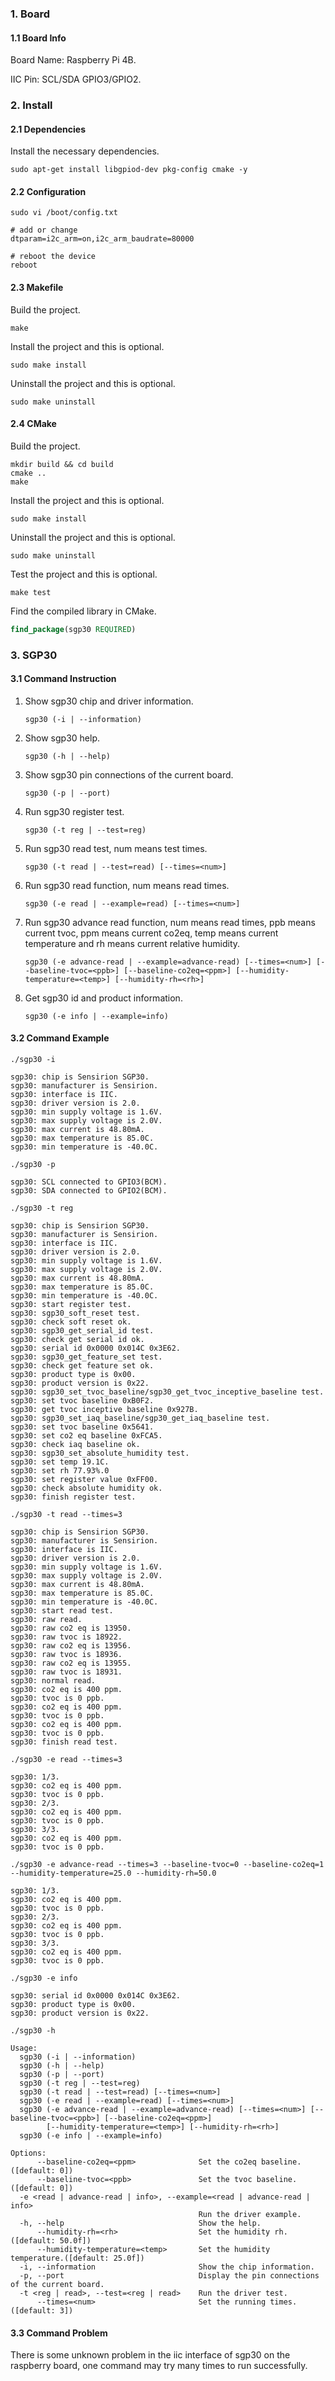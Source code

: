 ### 1. Board

#### 1.1 Board Info

Board Name: Raspberry Pi 4B.

IIC Pin: SCL/SDA GPIO3/GPIO2.

### 2. Install

#### 2.1 Dependencies

Install the necessary dependencies.

```shell
sudo apt-get install libgpiod-dev pkg-config cmake -y
```

#### 2.2 Configuration

```shell
sudo vi /boot/config.txt

# add or change
dtparam=i2c_arm=on,i2c_arm_baudrate=80000

# reboot the device
reboot
```

#### 2.3 Makefile

Build the project.

```shell
make
```

Install the project and this is optional.

```shell
sudo make install
```

Uninstall the project and this is optional.

```shell
sudo make uninstall
```

#### 2.4 CMake

Build the project.

```shell
mkdir build && cd build 
cmake .. 
make
```

Install the project and this is optional.

```shell
sudo make install
```

Uninstall the project and this is optional.

```shell
sudo make uninstall
```

Test the project and this is optional.

```shell
make test
```

Find the compiled library in CMake. 

```cmake
find_package(sgp30 REQUIRED)
```

### 3. SGP30

#### 3.1 Command Instruction

1. Show sgp30 chip and driver information.

   ```shell
   sgp30 (-i | --information)
   ```

2. Show sgp30 help.

   ```shell
   sgp30 (-h | --help)
   ```

3. Show sgp30 pin connections of the current board.

   ```shell
   sgp30 (-p | --port)
   ```

4. Run sgp30 register test.

   ```shell
   sgp30 (-t reg | --test=reg)
   ```

5. Run sgp30 read test, num means test times.

   ```shell
   sgp30 (-t read | --test=read) [--times=<num>]
   ```

6. Run sgp30 read function, num means read times.

   ```shell
   sgp30 (-e read | --example=read) [--times=<num>]
   ```

7. Run sgp30 advance read function, num means read times, ppb means current tvoc, ppm means current co2eq, temp means current temperature and rh means current relative humidity.

   ```shell
   sgp30 (-e advance-read | --example=advance-read) [--times=<num>] [--baseline-tvoc=<ppb>] [--baseline-co2eq=<ppm>] [--humidity-temperature=<temp>] [--humidity-rh=<rh>]
   ```

8. Get sgp30 id and product information.

   ```shell
   sgp30 (-e info | --example=info)
   ```

#### 3.2 Command Example

```shell
./sgp30 -i

sgp30: chip is Sensirion SGP30.
sgp30: manufacturer is Sensirion.
sgp30: interface is IIC.
sgp30: driver version is 2.0.
sgp30: min supply voltage is 1.6V.
sgp30: max supply voltage is 2.0V.
sgp30: max current is 48.80mA.
sgp30: max temperature is 85.0C.
sgp30: min temperature is -40.0C.
```

```shell
./sgp30 -p

sgp30: SCL connected to GPIO3(BCM).
sgp30: SDA connected to GPIO2(BCM).
```

```shell
./sgp30 -t reg

sgp30: chip is Sensirion SGP30.
sgp30: manufacturer is Sensirion.
sgp30: interface is IIC.
sgp30: driver version is 2.0.
sgp30: min supply voltage is 1.6V.
sgp30: max supply voltage is 2.0V.
sgp30: max current is 48.80mA.
sgp30: max temperature is 85.0C.
sgp30: min temperature is -40.0C.
sgp30: start register test.
sgp30: sgp30_soft_reset test.
sgp30: check soft reset ok.
sgp30: sgp30_get_serial_id test.
sgp30: check get serial id ok.
sgp30: serial id 0x0000 0x014C 0x3E62.
sgp30: sgp30_get_feature_set test.
sgp30: check get feature set ok.
sgp30: product type is 0x00.
sgp30: product version is 0x22.
sgp30: sgp30_set_tvoc_baseline/sgp30_get_tvoc_inceptive_baseline test.
sgp30: set tvoc baseline 0xB0F2.
sgp30: get tvoc inceptive baseline 0x927B.
sgp30: sgp30_set_iaq_baseline/sgp30_get_iaq_baseline test.
sgp30: set tvoc baseline 0x5641.
sgp30: set co2 eq baseline 0xFCA5.
sgp30: check iaq baseline ok.
sgp30: sgp30_set_absolute_humidity test.
sgp30: set temp 19.1C.
sgp30: set rh 77.93%.0
sgp30: set register value 0xFF00.
sgp30: check absolute humidity ok.
sgp30: finish register test.
```

```shell
./sgp30 -t read --times=3

sgp30: chip is Sensirion SGP30.
sgp30: manufacturer is Sensirion.
sgp30: interface is IIC.
sgp30: driver version is 2.0.
sgp30: min supply voltage is 1.6V.
sgp30: max supply voltage is 2.0V.
sgp30: max current is 48.80mA.
sgp30: max temperature is 85.0C.
sgp30: min temperature is -40.0C.
sgp30: start read test.
sgp30: raw read.
sgp30: raw co2 eq is 13950.
sgp30: raw tvoc is 18922.
sgp30: raw co2 eq is 13956.
sgp30: raw tvoc is 18936.
sgp30: raw co2 eq is 13955.
sgp30: raw tvoc is 18931.
sgp30: normal read.
sgp30: co2 eq is 400 ppm.
sgp30: tvoc is 0 ppb.
sgp30: co2 eq is 400 ppm.
sgp30: tvoc is 0 ppb.
sgp30: co2 eq is 400 ppm.
sgp30: tvoc is 0 ppb.
sgp30: finish read test.
```

```shell
./sgp30 -e read --times=3

sgp30: 1/3.
sgp30: co2 eq is 400 ppm.
sgp30: tvoc is 0 ppb.
sgp30: 2/3.
sgp30: co2 eq is 400 ppm.
sgp30: tvoc is 0 ppb.
sgp30: 3/3.
sgp30: co2 eq is 400 ppm.
sgp30: tvoc is 0 ppb.
```

```shell
./sgp30 -e advance-read --times=3 --baseline-tvoc=0 --baseline-co2eq=1 --humidity-temperature=25.0 --humidity-rh=50.0

sgp30: 1/3.
sgp30: co2 eq is 400 ppm.
sgp30: tvoc is 0 ppb.
sgp30: 2/3.
sgp30: co2 eq is 400 ppm.
sgp30: tvoc is 0 ppb.
sgp30: 3/3.
sgp30: co2 eq is 400 ppm.
sgp30: tvoc is 0 ppb.
```

```shell
./sgp30 -e info

sgp30: serial id 0x0000 0x014C 0x3E62.
sgp30: product type is 0x00.
sgp30: product version is 0x22.
```

```shell
./sgp30 -h

Usage:
  sgp30 (-i | --information)
  sgp30 (-h | --help)
  sgp30 (-p | --port)
  sgp30 (-t reg | --test=reg)
  sgp30 (-t read | --test=read) [--times=<num>]
  sgp30 (-e read | --example=read) [--times=<num>]
  sgp30 (-e advance-read | --example=advance-read) [--times=<num>] [--baseline-tvoc=<ppb>] [--baseline-co2eq=<ppm>]
        [--humidity-temperature=<temp>] [--humidity-rh=<rh>]
  sgp30 (-e info | --example=info)

Options:
      --baseline-co2eq=<ppm>              Set the co2eq baseline.([default: 0])
      --baseline-tvoc=<ppb>               Set the tvoc baseline.([default: 0])
  -e <read | advance-read | info>, --example=<read | advance-read | info>
                                          Run the driver example.
  -h, --help                              Show the help.
      --humidity-rh=<rh>                  Set the humidity rh.([default: 50.0f])
      --humidity-temperature=<temp>       Set the humidity temperature.([default: 25.0f])
  -i, --information                       Show the chip information.
  -p, --port                              Display the pin connections of the current board.
  -t <reg | read>, --test=<reg | read>    Run the driver test.
      --times=<num>                       Set the running times.([default: 3])
```

#### 3.3 Command Problem

There is some unknown problem in the iic interface of sgp30 on the raspberry board, one command may try many times to run successfully.
